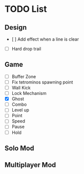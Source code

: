 # TODO List
## Design
- [ ] Add effect when a line is clear
- [ ] Hard drop trail

## Game
- [ ] Buffer Zone
- [ ] Fix tetrominos spawning point
- [ ] Wall Kick
- [ ] Lock Mechanism
- [X] Ghost
- [ ] Combo
- [ ] Level up
- [ ] Point
- [ ] Speed 
- [ ] Pause
- [ ] Hold

## Solo Mod

## Multiplayer Mod
